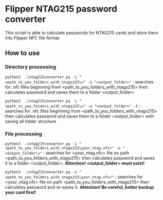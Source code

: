 # Flipper NTAG215 password converter
This script is able to calculate passwords for NTAG215 cards and store them into Flipper NFC file format

## How to use
### Directory processing
`python3  .\ntag215converter.py -i "<path_to_you_folders_with_ntags215\>" -o "<output_folder>"` : searches for .nfc files beginning from <path_to_you_folders_with_ntags215> then calculates password and saves them to a folder <output_folder>

`python3  .\ntag215converter.py -i "<path_to_you_folders_with_ntags215\>" -o "<output_folder>" -t` : searches for .nfc files beginning from <path_to_you_folders_with_ntags215> then calculates password and saves them to a folder <output_folder> with saving all folder structure

### File processing
`python3  .\ntag215converter.py -i "<path_to_you_folders_with_ntags215\your_ntag.nfc>" -o "<output_folder\>"` : searches for <your_ntag.nfc> file on path <path_to_you_folders_with_ntags215> then calculates password and saves it to a folder <output_folder>.
**Attention! <output_folder> must exist!**

`python3  .\ntag215converter.py -i "<path_to_you_folders_with_ntags215\your_ntag.nfc>"` : searches for <your_ntag.nfc> file on path <path_to_you_folders_with_ntags215> then calculates password and re-saves it.
**Attention! Be careful, better backup your card first!**
